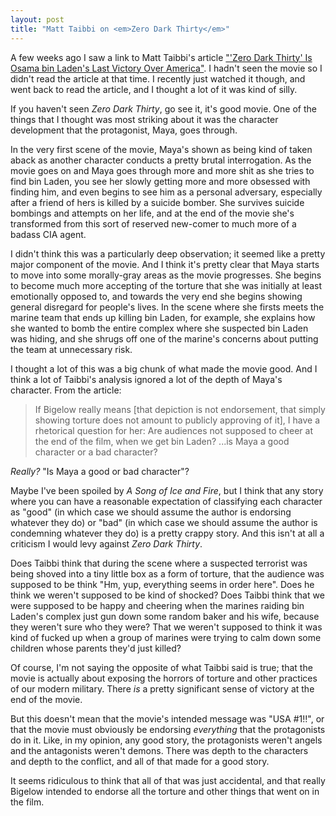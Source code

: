 ```yaml
---
layout: post
title: "Matt Taibbi on <em>Zero Dark Thirty</em>"
---
```


A few weeks ago I saw a link to Matt Taibbi's article ["'Zero Dark Thirty' Is Osama bin Laden's Last Victory Over America"](http://www.rollingstone.com/politics/blogs/taibblog/zero-dark-thirty-is-osama-bin-ladens-last-victory-over-america-20130116). I hadn't seen the movie so I didn't read the article at that time. I recently just watched it though, and went back to read the article, and I thought a lot of it was kind of silly.

If you haven't seen _Zero Dark Thirty_, go see it, it's good movie. One of the things that I thought was most striking about it was the character development that the protagonist, Maya, goes through.

In the very first scene of the movie, Maya's shown as being kind of taken aback as another character conducts a pretty brutal interrogation. As the movie goes on and Maya goes through more and more shit as she tries to find bin Laden, you see her slowly getting more and more obsessed with finding him, and even begins to see him as a personal adversary, especially after a friend of hers is killed by a suicide bomber. She survives suicide bombings and attempts on her life, and at the end of the movie she's transformed from this sort of reserved new-comer to much more of a badass CIA agent.

I didn't think this was a particularly deep observation; it seemed like a pretty major component of the movie. And I think it's pretty clear that Maya starts to move into some morally-gray areas as the movie progresses. She begins to become much more accepting of the torture that she was initially at least emotionally opposed to, and towards the very end she begins showing general disregard for people's lives. In the scene where she firsts meets the marine team that ends up killing bin Laden, for example, she explains how she wanted to bomb the entire complex where she suspected bin Laden was hiding, and she shrugs off one of the marine's concerns about putting the team at unnecessary risk.

I thought a lot of this was a big chunk of what made the movie good. And I think a lot of Taibbi's analysis ignored a lot of the depth of Maya's character. From the article:

> If Bigelow really means \[that depiction is not endorsement, that simply showing torture does not amount to publicly approving of it\], I have a rhetorical question for her: Are audiences not supposed to cheer at the end of the film, when we get bin Laden? ...is Maya a good character or a bad character?

_Really?_ "Is Maya a good or bad character"?

Maybe I've been spoiled by _A Song of Ice and Fire_, but I think that any story where you can have a reasonable expectation of classifying each character as "good" (in which case we should assume the author is endorsing whatever they do) or "bad" (in which case we should assume the author is condemning whatever they do) is a pretty crappy story. And this isn't at all a criticism I would levy against _Zero Dark Thirty_.

Does Taibbi think that during the scene where a suspected terrorist was being shoved into a tiny little box as a form of torture, that the audience was supposed to be think "Hm, yup, everything seems in order here". Does he think we weren't supposed to be kind of shocked? Does Taibbi think that we were supposed to be happy and cheering when the marines raiding bin Laden's complex just gun down some random baker and his wife, because they weren't sure who they were? That we weren't supposed to think it was kind of fucked up when a group of marines were trying to calm down some children whose parents they'd just killed?

Of course, I'm not saying the opposite of what Taibbi said is true; that the movie is actually about exposing the horrors of torture and other practices of our modern military. There _is_ a pretty significant sense of victory at the end of the movie.

But this doesn't mean that the movie's intended message was "USA #1!!", or that the movie must obviously be endorsing _everything_ that the protagonists do in it. Like, in my opinion, any good story, the protagonists weren't angels and the antagonists weren't demons. There was depth to the characters and depth to the conflict, and all of that made for a good story.

It seems ridiculous to think that all of that was just accidental, and that really Bigelow intended to endorse all the torture and other things that went on in the film.
